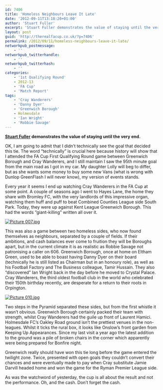 ```yaml
---
id: 7406
title: 'Homeless Neighbours Leave It Late'
date: '2012-09-11T13:18:20+01:00'
author: 'Stuart Fuller'
excerpt: 'Stuart Fuller demonstrates the value of staying until the very end.'
layout: post
guid: 'http://therealfacup.co.uk/?p=7406'
permalink: /2012/09/11/homeless-neighbours-leave-it-late/
networkpub_postmessage:
    - ''
networkpub_twitterhandle:
    - ''
networkpub_twitterhash:
    - ''
categories:
    - '1st Qualifying Round'
    - 2012-13
    - 'FA Cup'
    - 'Match Report'
tags:
    - 'Cray Wanderers'
    - 'Danny Dyer'
    - 'Greenwich Borough'
    - Holmesdale
    - 'Ian Wright'
    - 'Robbie Savage'
---
```


**[Stuart Fuller](https://twitter.com/theballisround) demonstrates the value of staying until the very end.**

OK, I am going to admit that I didn’t technically see the goal that decided this tie. The word “technically” is crucial here because history will show that I attended the FA Cup First Qualifying Round game between Greenwich Borough and Cray Wanderers, and I still maintain I saw the 95th minute goal from the main road as I got in my car. My daughter Lolly will beg to differ, but as she wants some money to buy some new Vans (what is wrong with Dunlop GreenFlash I will never know), my version of events stands.

Every year it seems I end up watching Cray Wanderers in the FA Cup at some point. A couple of seasons ago I went to Hayes Lane, the home they share with Bromley FC, with the very landlords of this impressive organ, watching them huff and puff to beat Combined Counties League side South Park. Today, they were up against Kent League Greenwich Borough. This had the words “giant-killing” written all over it.

[![Picture 007.jpg](http://lh4.ggpht.com/-CohMHGgH6hc/UE8rIQxX_FI/AAAAAAAAB54/fZxiwn7O43A/h320/Picture%252520007.jpg)](http://lh4.ggpht.com/-CohMHGgH6hc/UE8rIQxX_FI/AAAAAAAAB54/fZxiwn7O43A/w800/Picture%252520007.jpg)

This was also a game between two homeless sides, who now found themselves as neighbours, separated by a couple of fields. If their ambitions, and cash balances ever come to fruition they will be Boroughs apart, but in the current climate it is as realistic as Robbie Savage not patronising a caller on 606. Greenwich Borough, once at home on Eltham Green, used to be able to boast having Danny Dyer on their board (technically he is still listed as Chairman but in an honoury role), as well as his Football Factory and The Business colleague, Tamir Hussain. They also “discovered” Ian Wright back in the day before he moved to Crystal Palace. Cray Wanderers, the third oldest football club in the world who celebrated their 150th birthday recently, are desperate for a return to their roots in Orpington.

[![Picture 010.jpg](http://lh6.ggpht.com/-VekQu2ZPEQk/UE8rIVPxFKI/AAAAAAAAB58/GmvPaIRMONo/h320/Picture%252520010.jpg)](http://lh6.ggpht.com/-VekQu2ZPEQk/UE8rIVPxFKI/AAAAAAAAB58/GmvPaIRMONo/w800/Picture%252520010.jpg)

Two steps in the Pyramid separated these sides, but from the first whistle it wasn’t obvious. Greenwich Borough certainly packed their team with strength, whilst Cray Wanderers had the guile up front of Laurent Hamici. Holmesdale FC’s Oakley Road ground isn’t the prettiest venues in the non-leagues. Whilst it ticks the rural box, it looks like Onslow’s front garden from Keeping Up Appearances. Since my last visit a year ago the latest addition to the ground was a pile of broken chairs in the corner which apparently were being prepared for Bonfire night.

Greenwich really should have won this tie long before the game entered the twilight zone. Twice, presented with open goals they couldn’t convert their chances and were eventually made to pay when Cray substitute Jamie Darvill headed home and won the game for the Ryman Premier League side.

As was the watchword of yesterday, the cup is all about the result and not the performance. Oh, and the cash. Don’t forget the cash.